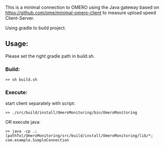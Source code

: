 This is a minimal connection to OMERO using the Java gateway
based on https://github.com/ome/minimal-omero-client to measure upload speed
Client-Server.

Using gradle to build project.

## Usage:

Please set the right gradle path in build.sh.

### Build: 
```
>> sh build.sh
```
### Execute:
start client separately with script:
```
>> ./src/build/install/OmeroMonitoring/bin/OmeroMonitoring
```
OR execute java:
```
>> java -cp .;[pathTo]/OmeroMonitoring/src/build/install/OmeroMonitoring/lib/*; com.example.SimpleConnection
```
